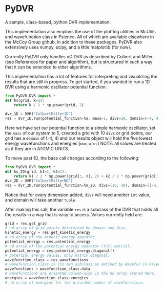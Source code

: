 # PyDVR
A sample, class-based, python DVR implementation.

This implementation also employs the use of the plotting utilities in McUtils and wavefunction class in Psience. 
All of which are available elsewhere in the McCoy Group github. In addition to these packages, PyDVR also extensively uses numpy, 
scipy, and a little matplotlib (for now).    

Currently PyDVR only handles nD DVR as described by Colbert and Miller (see References for paper and algorithm), but is
structured in such a way that it can be extended to other algorithms. 

This implementation has a lot of features for interpreting and visualizing the results that are still in progress. 
To get started, if you wanted to run a 1D DVR using a harmonic oscillator potential function:
```python
from PyDVR.DVR import * 
def ho(grid, k=1):
    return k / 2 * np.power(grid, 2)
    
dvr_1D = DVR("ColbertMiller1D")
res = dvr_1D.run(potential_function=ho, mass=1, divs=10, domain=(-4, 4), num_wfns=5)
```
Here we have set our potential function to a simple harmonic oscillator, set the ```mass``` of our system to 5, 
created a grid with 10 ```divs``` or grid points, our grid has a ```domain``` of (-4, 4) and our results object will hold 
the five lowest energy wavefunctions and energies (```num_wfns```) NOTE: all values are treated as if they are in ATOMIC UNITS.  

To move past 1D, the base call changes according to the following:
```python
from PyDVR.DVR import * 
def ho_2D(grid, k1=1, k2=1):
    return k1 / 2 * np.power(grid[:, 0], 2) + k2 / 2 * np.power(grid[:, 1], 2)
dvr_2D = DVR("ColbertMillerND")
res = dvr_2D.run(potential_function=ho_2D, divs=(10, 10), domain=((-4, 4), (-4, 4)), num_wfns=5)
``` 
Notice that for every dimension added, ```divs``` will need another ```int``` value, and domain will take another ```tuple```.

After making this call, the variable ```res``` is a subclass of the DVR that holds all the results in a way that is easy to access.
Values currently held are: 
```python
grid = res.get_grid
# nd array of grid points determined by domain and divs. 
kinetic_energy = res.get_kinetic_energy
# nd array of the kinetic energy operator.
potential_energy = res.potential_energy
# nd array of the potential energy operator (full matrix).
potential_energy = res.potential_energy.diagonal()
# potential energy values, only matrix diagonal. 
wavefunction_class = res.wavefunctions
# wavefunction_class is its own subclass as defined by Wavefun in Psience. 
wavefunctions = wavefunction_class.data
# wavefunctions are oriented column-wise in the nd array stored here.
energies = wavefunction_class.energies
# nd array of energies for the provided number of wavefunctions. 
```

